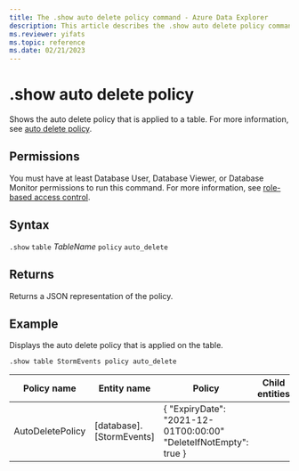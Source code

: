 ```yaml
---
title: The .show auto delete policy command - Azure Data Explorer
description: This article describes the .show auto delete policy command in Azure Data Explorer.
ms.reviewer: yifats
ms.topic: reference
ms.date: 02/21/2023
---
```

# .show auto delete policy

Shows the auto delete policy that is applied to a table. For more information, see [auto delete policy](auto-delete-policy.md).

## Permissions

You must have at least Database User, Database Viewer, or Database Monitor permissions to run this command. For more information, see [role-based access control](access-control/role-based-access-control.md).

## Syntax

`.show` `table` *TableName* `policy` `auto_delete`

## Returns

Returns a JSON representation of the policy.

## Example

Displays the auto delete policy that is applied on the table.

```kusto
.show table StormEvents policy auto_delete
```

|Policy name | Entity name | Policy | Child entities | Entity type
|---|---|---|---|---
|AutoDeletePolicy | [database].[StormEvents] | { "ExpiryDate": "2021-12-01T00:00:00" "DeleteIfNotEmpty": true } |      | Table
